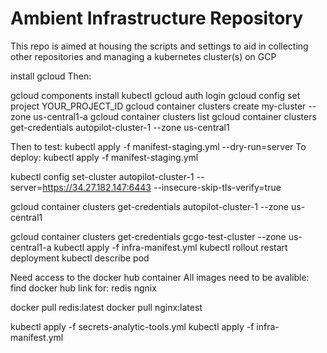 # Ambient Infrastructure Repository

This repo is aimed at housing the scripts and settings to aid in collecting other repositories and managing a kubernetes cluster(s) on GCP

install gcloud Then:

gcloud components install kubectl
gcloud auth login
gcloud config set project YOUR_PROJECT_ID
gcloud container clusters create my-cluster --zone us-central1-a
gcloud container clusters list
gcloud container clusters get-credentials autopilot-cluster-1 --zone us-central1

Then to test:
kubectl apply -f manifest-staging.yml --dry-run=server
To deploy:
kubectl apply -f manifest-staging.yml

kubectl config set-cluster autopilot-cluster-1 --server=https://34.27.182.147:6443 --insecure-skip-tls-verify=true

gcloud container clusters get-credentials autopilot-cluster-1 --zone us-central1

<!-- CADE USEFUL COMMANDS -->

gcloud container clusters get-credentials gcgo-test-cluster --zone us-central1-a
kubectl apply -f infra-manifest.yml
kubectl rollout restart deployment <deployment name>
kubectl describe pod <pod name>

<!-- END CADE COMMANDS -->

Need access to the docker hub container
All images need to be avalible:
find docker hub link for:
redis ngnix

docker pull redis:latest
docker pull nginx:latest



kubectl apply -f secrets-analytic-tools.yml
kubectl apply -f infra-manifest.yml